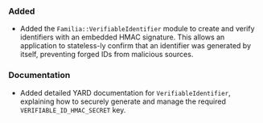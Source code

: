 ### Added

- Added the `Familia::VerifiableIdentifier` module to create and verify identifiers with an embedded HMAC signature. This allows an application to stateless-ly confirm that an identifier was generated by itself, preventing forged IDs from malicious sources.

### Documentation

- Added detailed YARD documentation for `VerifiableIdentifier`, explaining how to securely generate and manage the required `VERIFIABLE_ID_HMAC_SECRET` key.
